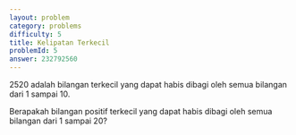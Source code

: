 ```yaml
---
layout: problem
category: problems
difficulty: 5
title: Kelipatan Terkecil
problemId: 5
answer: 232792560
---
```

2520 adalah bilangan terkecil yang dapat habis dibagi oleh semua bilangan dari 1 sampai 10.

Berapakah bilangan positif terkecil yang dapat habis dibagi oleh semua bilangan dari 1 sampai 20?
